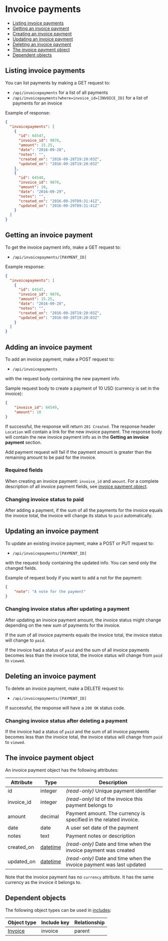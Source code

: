 # Invoice payments

* [Listing invoice payments](#list)
* [Getting an invoice payment](#get)
* [Creating an invoice payment](#create)
* [Updating an invoice payment](#update)
* [Deleting an invoice payment](#delete)
* [The invoice payment object](#object)
* [Dependent objects](#dependencies)

<a name="list"></a>
## Listing invoice payments

You can list payments by making a GET request to:

* `/api/invoicepayments` for a list of all payments
* `/api/invoicepayments?where=invoice_id=[INVOICE_ID]` for a list of payments for an invoice

Example of response:

```json
{
  "invoicepayments": [
    {
      "id": 64547,
      "invoice_id": 9876,
      "amount": 15.25,
      "date": "2016-09-28",
      "notes": "",
      "created_on": "2016-09-28T19:20:03Z",
      "updated_on": "2016-09-28T19:20:03Z"
    },
    {
      "id": 64548,
      "invoice_id": 9876,
      "amount": 10,
      "date": "2016-09-29",
      "notes": "",
      "created_on": "2016-09-29T09:31:41Z",
      "updated_on": "2016-09-29T09:31:41Z"
    }
  ]
}
```

<a name="get"></a>
## Getting an invoice payment

To get the invoice payment info, make a GET request to:

* `/api/invoicepayments/[PAYMENT_ID]`

Example response:

```json
{
  "invoicepayments": [
    {
      "id": 64547,
      "invoice_id": 9876,
      "amount": 15.25,
      "date": "2016-09-28",
      "notes": "",
      "created_on": "2016-09-28T19:20:03Z",
      "updated_on": "2016-09-28T19:20:03Z"
    }
  ]
}
```

<a name="create"></a>
## Adding an invoice payment

To add an invoice payment, make a POST request to:

* `/api/invoicepayments`

with the request body containing the new payment info.

Sample request body to create a payment of 10 USD (currency is set in the invoice):

```json
{
	"invoice_id": 64549,
	"amount": 10
}
```

If successful, the response will return `201 Created`. The response header `Location` will contain a link for the new invoice payment. The response body will contain the new invoice payment info as in the **Getting an invoice payment** section.

Add payment request will fail if the payment amount is greater than the remaining amount to be paid for the invoice.

### Required fields

When creating an invoice payment: `invoice_id` and `amount`.
For a complete description of all invoice payment fields, see [invoice payment object](#object).

### Changing invoice status to paid

After adding a payment, if the sum of all the payments for the invoice equals the invoice total, the invoice will change its status to `paid` automatically.

<a name="update"></a>
## Updating an invoice payment

To update an existing invoice payment, make a POST or PUT request to:

* `/api/invoicepayments/[PAYMENT_ID]`

with the request body containing the updated info. You can send only the changed fields.

Example of request body if you want to add a not for the payment:

```json
{
	"note": "A note for the payment"
}
```

### Changing invoice status after updating a payment

After updating an invoice payment amount, the invoice status might change depending on the new sum of payments for the invoice.

If the sum of all invoice payments equals the invoice total, the invoice status will change to `paid`.

If the invoice had a status of `paid` and the sum of all invoice payments becomes less than the invoice total, the invoice status will change from `paid` to `viewed`.

<a name="delete"></a>
## Deleting an invoice payment

To delete an invoice payment, make a DELETE request to:

* `/api/invoicepayments/[PAYMENT_ID]`

If successful, the response will have a `200 OK` status code.

### Changing invoice status after deleting a payment

If the invoice had a status of `paid` and the sum of all invoice payments becomes less than the invoice total, the invoice status will change from `paid` to `viewed`.

<a name="object"></a>
## The invoice payment object

An invoice payment object has the following attributes:

Attribute|Type|Description
---------|----|-----------
id | integer | _(read-only)_ Unique payment identifier
invoice_id | integer | _(read-only)_ Id of the invoice this payment belongs to
amount | decimal | Payment amount. The currency is specified in the related invoice.
date | date | A user set date of the payment
notes | text | Payment notes or description
created_on | [datetime](datetime.md) | _(read-only)_ Date and time when the invoice payment was created
updated_on | [datetime](datetime.md) | _(read-only)_ Date and time when the invoice payment was last updated

Note that the invoice payment has no `currency` attribute. It has the same currency as the invoice it belongs to.

<a name="dependencies"></a>
## Dependent objects

The following object types can be used in [includes](includes.md):

Object type|Include key|Relationship
-----------|-----------|----
[Invoice](invoices.md) | invoice | parent
